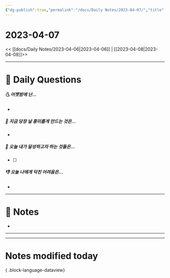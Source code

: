 ```yaml
---
{"dg-publish":true,"permalink":"/docs/Daily Notes/2023-04-07/","title":"2023-04-07","tags":[" DailyNote "]}
---
```



# 2023-04-07

<< [[docs/Daily Notes/2023-04-06\|2023-04-06]] | [[2023-04-08\|2023-04-08]]>>

---

# 📅 Daily Questions

##### 🌜 어젯밤에 난...

- 

##### 🙌 지금 당장 날 흥미롭게 만드는 것은...

- 

##### 🚀 오늘 내가 달성하고자 하는 것들은...

- [ ] 

##### 👎 오늘 나에게 닥친 어려움은...

- 

---

# 📝 Notes

- 

___



---

# Notes modified today


{ .block-language-dataview}

